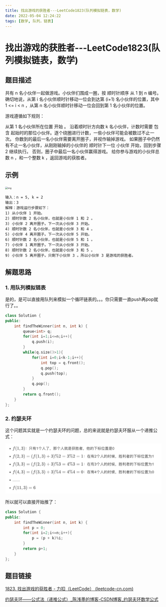 ```yaml
---
title: 找出游戏的获胜者---LeetCode1823(队列模拟链表，数学)
date: 2022-05-04 12:24:22
tags: [数学, 队列，链表]
---
```

# 找出游戏的获胜者---LeetCode1823(队列模拟链表，数学)
## 题目描述

共有 n 名小伙伴一起做游戏。小伙伴们围成一圈，按 顺时针顺序 从 1 到 n 编号。确切地说，从第 i 名小伙伴顺时针移动一位会到达第 (i+1) 名小伙伴的位置，其中 1 <= i < n ，从第 n 名小伙伴顺时针移动一位会回到第 1 名小伙伴的位置。

游戏遵循如下规则：

从第 1 名小伙伴所在位置 开始 。
沿着顺时针方向数 k 名小伙伴，计数时需要 包含 起始时的那位小伙伴。逐个绕圈进行计数，一些小伙伴可能会被数过不止一次。
你数到的最后一名小伙伴需要离开圈子，并视作输掉游戏。
如果圈子中仍然有不止一名小伙伴，从刚刚输掉的小伙伴的 顺时针下一位 小伙伴 开始，回到步骤 2 继续执行。
否则，圈子中最后一名小伙伴赢得游戏。
给你参与游戏的小伙伴总数 n ，和一个整数 k ，返回游戏的获胜者。

## 示例

<img src="https://assets.leetcode.com/uploads/2021/03/25/ic234-q2-ex11.png" alt="img" style="zoom: 50%;" />

```
输入：n = 5, k = 2
输出：3
解释：游戏运行步骤如下：
1) 从小伙伴 1 开始。
2) 顺时针数 2 名小伙伴，也就是小伙伴 1 和 2 。
3) 小伙伴 2 离开圈子。下一次从小伙伴 3 开始。
4) 顺时针数 2 名小伙伴，也就是小伙伴 3 和 4 。
5) 小伙伴 4 离开圈子。下一次从小伙伴 5 开始。
6) 顺时针数 2 名小伙伴，也就是小伙伴 5 和 1 。
7) 小伙伴 1 离开圈子。下一次从小伙伴 3 开始。
8) 顺时针数 2 名小伙伴，也就是小伙伴 3 和 5 。
9) 小伙伴 5 离开圈子。只剩下小伙伴 3 。所以小伙伴 3 是游戏的获胜者。

```



## 解题思路

### 1. 用队列模拟链表

是的，是可以直接用队列来模拟一个循环链表的。。。你只需要一直push再pop就行了。。

```cpp
class Solution {
public:
    int findTheWinner(int n, int k) {
        queue<int> q;
        for(int i=1;i<=n;i++){
            q.push(i);
        }
        while(q.size()>1){
            for(int i=0;i<k-1;i++){
                int top = q.front();
                q.pop();
                q.push(top);
            }
            q.pop();
        }
        return q.front();
    }
};
```

### 2. 约瑟夫环

这个问题其实就是一个约瑟夫环的问题，总的来说就是约瑟夫环服从一个递推公式：

<img src="https://raw.githubusercontent.com/ljhgpp/whatisthis/main/static/202205041230239.png" alt="image-20220504123004199" style="zoom:50%;" />

所以就可以直接开始推了：

```cpp
class Solution {
public:
    int findTheWinner(int n, int k) {
        int p = 0;      
        for(int i=2;i<=n;i++){
            p = (p + k)%i;
        }
        return p+1;
    }
};
```



## 题目链接

[1823. 找出游戏的获胜者 - 力扣（LeetCode） (leetcode-cn.com)](https://leetcode-cn.com/problems/find-the-winner-of-the-circular-game/)

[约瑟夫环——公式法（递推公式）_陈浅墨的博客-CSDN博客_约瑟夫环数学公式](https://blog.csdn.net/u011500062/article/details/72855826)